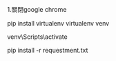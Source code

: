 1.關閉google chrome

pip install virtualenv
virtualenv venv

venv\Scripts\activate

pip install -r requestment.txt
